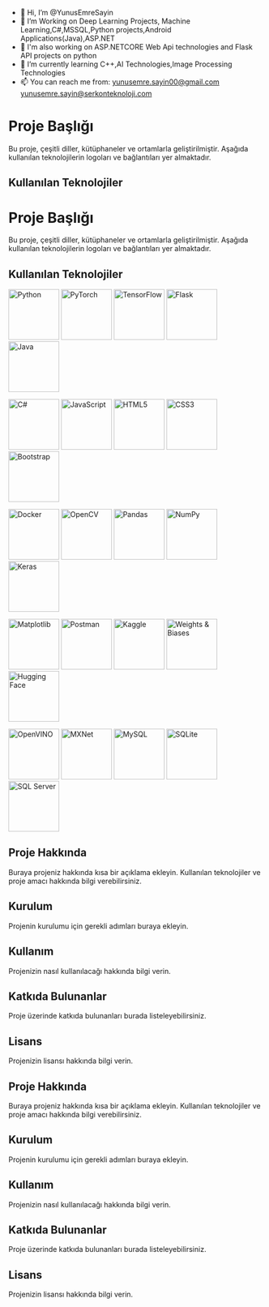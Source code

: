- 👋 Hi, I’m @YunusEmreSayin
- 👀 I’m Working on Deep Learning Projects, Machine Learning,C#,MSSQL,Python projects,Android Applications(Java),ASP.NET
- 👀 I'm also working on ASP.NETCORE Web Api technologies and Flask API projects on python
- 🌱 I’m currently learning C++,AI Technologies,Image Processing Technologies
- 📫 You can reach me from: yunusemre.sayin00@gmail.com yunusemre.sayin@serkonteknoloji.com
<!---
YunusEmreSayin/YunusEmreSayin is a ✨ special ✨ repository because its `README.md` (this file) appears on your GitHub profile.
You can click the Preview link to take a look at your changes.
--->
# Proje Başlığı

Bu proje, çeşitli diller, kütüphaneler ve ortamlarla geliştirilmiştir. Aşağıda kullanılan teknolojilerin logoları ve bağlantıları yer almaktadır.

## Kullanılan Teknolojiler

# Proje Başlığı

Bu proje, çeşitli diller, kütüphaneler ve ortamlarla geliştirilmiştir. Aşağıda kullanılan teknolojilerin logoları ve bağlantıları yer almaktadır.

## Kullanılan Teknolojiler

<p float="left">
    <img src="https://www.python.org/community/logos/python-logo-master-v3-TM.png" width="100" height="100" alt="Python"/>
    <img src="https://pytorch.org/assets/images/pytorch-logo.png" width="100" height="100" alt="PyTorch"/>
    <img src="https://www.tensorflow.org/images/tf_logo_social.png" width="100" height="100" alt="TensorFlow"/>
    <img src="https://flask.palletsprojects.com/en/2.0.x/_static/flask-icon.png" width="100" height="100" alt="Flask"/>
    <img src="https://upload.wikimedia.org/wikipedia/en/3/30/Java_logo_and_wordmark.svg" width="100" height="100" alt="Java"/>
</p>

<p float="left">
    <img src="https://upload.wikimedia.org/wikipedia/commons/4/4c/Csharp_Logo.png" width="100" height="100" alt="C#"/>
    <img src="https://upload.wikimedia.org/wikipedia/commons/6/6c/JavaScript-logo.png" width="100" height="100" alt="JavaScript"/>
    <img src="https://upload.wikimedia.org/wikipedia/commons/b/b2/HTML5_logo_and_wordmark.svg" width="100" height="100" alt="HTML5"/>
    <img src="https://upload.wikimedia.org/wikipedia/commons/d/d5/CSS3_logo.svg" width="100" height="100" alt="CSS3"/>
    <img src="https://getbootstrap.com/docs/5.1/assets/img/bootstrap-icons.svg" width="100" height="100" alt="Bootstrap"/>
</p>

<p float="left">
    <img src="https://www.docker.com/wp-content/uploads/2022/03/horizontal-logo-monochromatic-white.svg" width="100" height="100" alt="Docker"/>
    <img src="https://opencv.org/assets/images/opencv_logo_w.png" width="100" height="100" alt="OpenCV"/>
    <img src="https://pandas.pydata.org/pandas-docs/stable/_static/pandas.svg" width="100" height="100" alt="Pandas"/>
    <img src="https://numpy.org/images/logos/numpylogo.svg" width="100" height="100" alt="NumPy"/>
    <img src="https://keras.io/img/logo.png" width="100" height="100" alt="Keras"/>
</p>

<p float="left">
    <img src="https://matplotlib.org/stable/_static/logo2.svg" width="100" height="100" alt="Matplotlib"/>
    <img src="https://www.postman.com/assets/common/postman-logo-v2.svg" width="100" height="100" alt="Postman"/>
    <img src="https://www.kaggle.com/static/images/kaggle-logo.svg" width="100" height="100" alt="Kaggle"/>
    <img src="https://wandb.ai/img/wandb-logo-black.png" width="100" height="100" alt="Weights & Biases"/>
    <img src="https://huggingface.co/front/assets/huggingface_logo.svg" width="100" height="100" alt="Hugging Face"/>
</p>

<p float="left">
    <img src="https://upload.wikimedia.org/wikipedia/commons/1/1c/OpenVINO_Logo.svg" width="100" height="100" alt="OpenVINO"/>
    <img src="https://mxnet.apache.org/images/mxnet_logo.png" width="100" height="100" alt="MXNet"/>
    <img src="https://www.mysql.com/common/logos/logo-mysql-170x115.png" width="100" height="100" alt="MySQL"/>
    <img src="https://www.sqlite.org/logo348x130.gif" width="100" height="100" alt="SQLite"/>
    <img src="https://upload.wikimedia.org/wikipedia/commons/e/e2/Microsoft_SQL_Server_Logo.png" width="100" height="100" alt="SQL Server"/>
</p>

## Proje Hakkında

Buraya projeniz hakkında kısa bir açıklama ekleyin. Kullanılan teknolojiler ve proje amacı hakkında bilgi verebilirsiniz.

## Kurulum

Projenin kurulumu için gerekli adımları buraya ekleyin.

## Kullanım

Projenizin nasıl kullanılacağı hakkında bilgi verin.

## Katkıda Bulunanlar

Proje üzerinde katkıda bulunanları burada listeleyebilirsiniz.

## Lisans

Projenizin lisansı hakkında bilgi verin.


## Proje Hakkında

Buraya projeniz hakkında kısa bir açıklama ekleyin. Kullanılan teknolojiler ve proje amacı hakkında bilgi verebilirsiniz.

## Kurulum

Projenin kurulumu için gerekli adımları buraya ekleyin.

## Kullanım

Projenizin nasıl kullanılacağı hakkında bilgi verin.

## Katkıda Bulunanlar

Proje üzerinde katkıda bulunanları burada listeleyebilirsiniz.

## Lisans

Projenizin lisansı hakkında bilgi verin.



